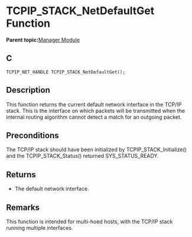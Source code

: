 # TCPIP\_STACK\_NetDefaultGet Function

**Parent topic:**[Manager Module](GUID-B37C4F4C-DC2D-48D9-9909-AACBA987B57A.md)

## C

```
TCPIP_NET_HANDLE TCPIP_STACK_NetDefaultGet();
```

## Description

This function returns the current default network interface in the TCP/IP stack. This is the interface on which packets will be transmitted when the internal routing algorithm cannot detect a match for an outgoing packet.

## Preconditions

The TCP/IP stack should have been initialized by TCPIP\_STACK\_Initialize\(\) and the TCPIP\_STACK\_Status\(\) returned SYS\_STATUS\_READY.

## Returns

-   The default network interface.


## Remarks

This function is intended for multi-hoed hosts, with the TCP/IP stack running multiple interfaces.

